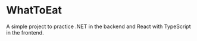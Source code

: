 # WhatToEat

A simple project to practice .NET in the backend and React with TypeScript in the frontend.

